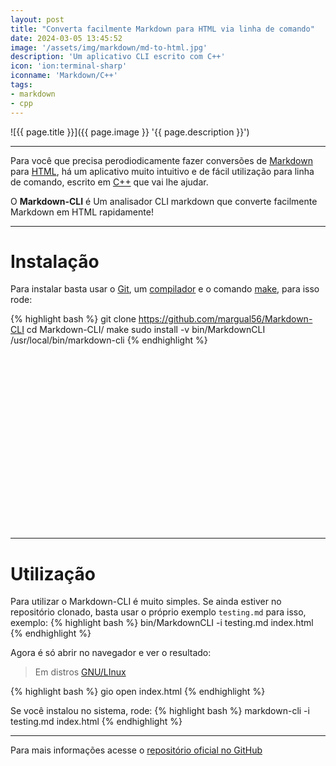 ```yaml
---
layout: post
title: "Converta facilmente Markdown para HTML via linha de comando"
date: 2024-03-05 13:45:52
image: '/assets/img/markdown/md-to-html.jpg'
description: 'Um aplicativo CLI escrito com C++'
icon: 'ion:terminal-sharp'
iconname: 'Markdown/C++'
tags:
- markdown
- cpp
---
```


![{{ page.title }}]({{ page.image }} '{{ page.description }}')

---

Para você que precisa perodiodicamente fazer conversões de [Markdown](https://terminalroot.com.br/tags#markdown) para [HTML](https://terminalroot.com.br/tags#html), há um aplicativo muito intuitivo e de fácil utilização para linha de comando, escrito em [C++](https://terminalroot.com.br/tags#cpp) que vai lhe ajudar.

O **Markdown-CLI** é Um analisador CLI markdown que converte facilmente Markdown em HTML rapidamente!

---

# Instalação
Para instalar basta usar o [Git](https://terminalroot.com.br/tags#git), um [compilador](https://terminalroot.com.br/tags#gcc) e o comando [make](https://terminalroot.com.br/tags#make), para isso rode:

{% highlight bash %}
git clone https://github.com/margual56/Markdown-CLI
cd Markdown-CLI/
make
sudo install -v bin/MarkdownCLI /usr/local/bin/markdown-cli
{% endhighlight %}


<!-- SQUARE - GAMES ROOT -->
<script async src="//pagead2.googlesyndication.com/pagead/js/adsbygoogle.js"></script>
<ins class="adsbygoogle"
style="display:inline-block;width:336px;height:280px"
data-ad-client="ca-pub-2838251107855362"
data-ad-slot="5351066970"></ins>
<script>
(adsbygoogle = window.adsbygoogle || []).push({});
</script>

---

# Utilização
Para utilizar o Markdown-CLI é muito simples. Se ainda estiver no repositório clonado, basta usar o próprio exemplo `testing.md` para isso, exemplo:
{% highlight bash %}
bin/MarkdownCLI -i testing.md index.html
{% endhighlight %}

Agora é só abrir no navegador e ver o resultado:
> Em distros [GNU/LInux](https://terminalroot.com.br/tags#gnulinux)

{% highlight bash %}
gio open index.html 
{% endhighlight %}

Se você instalou no sistema, rode:
{% highlight bash %}
markdown-cli -i testing.md index.html
{% endhighlight %}

---

Para mais informações acesse o [repositório oficial no GitHub](https://github.com/margual56/Markdown-CLI)


